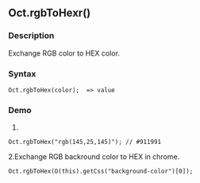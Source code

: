 ## Oct.rgbToHexr()

### Description

Exchange RGB color to HEX color.

### Syntax
	Oct.rgbToHex(color);  => value


### Demo

1.

	Oct.rgbToHex("rgb(145,25,145)"); // #911991

2.Exchange RGB backround color to HEX in chrome.

	Oct.rgbToHex(O(this).getCss("background-color")[0]);

